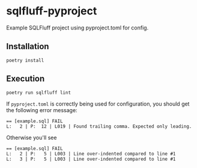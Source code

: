 # sqlfluff-pyproject

Example SQLFluff project using pyproject.toml for config.

## Installation

```shell
poetry install
```

## Execution

```shell
poetry run sqlfluff lint
```

If `pyproject.toml` is correctly being used for configuration, you should get the following error message:

```
== [example.sql] FAIL
L:   2 | P:  12 | L019 | Found trailing comma. Expected only leading.
```

Otherwise you'll see

```
== [example.sql] FAIL
L:   2 | P:   5 | L003 | Line over-indented compared to line #1
L:   3 | P:   5 | L003 | Line over-indented compared to line #1
```
